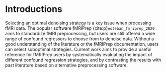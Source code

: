 # Introductions

Selecting an optimal denoising strategy is a key issue when processing fMRI data. 
The popular software fMRIPrep {cite:p}`esteban_fmriprep_2020` aims to standardize fMRI preprocessing, 
but users are still offered a wide range of confound regressors to choose from to denoise data. 
Without a good understanding of the literature or the fMRIPrep documentation, 
users can select suboptimal strategies. 
Current work aims to provide a useful reference for fMRIPrep users by systematically evaluating the impact of different confound regression strategies, 
and by contrasting the results with past literature based on alternative preprocessing software.  
